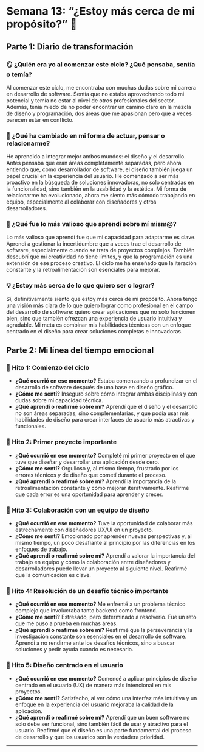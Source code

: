 # Semana 13: “¿Estoy más cerca de mi propósito?” 🧭

## Parte 1: Diario de transformación

### 🪞 ¿Quién era yo al comenzar este ciclo? ¿Qué pensaba, sentía o temía?
Al comenzar este ciclo, me encontraba con muchas dudas sobre mi carrera en desarrollo de software. Sentía que no estaba aprovechando todo mi potencial y temía no estar al nivel de otros profesionales del sector. Además, tenía miedo de no poder encontrar un camino claro en la mezcla de diseño y programación, dos áreas que me apasionan pero que a veces parecen estar en conflicto.

### 🔁 ¿Qué ha cambiado en mi forma de actuar, pensar o relacionarme?
He aprendido a integrar mejor ambos mundos: el diseño y el desarrollo. Antes pensaba que eran áreas completamente separadas, pero ahora entiendo que, como desarrollador de software, el diseño también juega un papel crucial en la experiencia del usuario. He comenzado a ser más proactivo en la búsqueda de soluciones innovadoras, no solo centradas en la funcionalidad, sino también en la usabilidad y la estética. Mi forma de relacionarme ha evolucionado, ahora me siento más cómodo trabajando en equipo, especialmente al colaborar con diseñadores y otros desarrolladores.

### 🌟 ¿Qué fue lo más valioso que aprendí sobre mí mism@?
Lo más valioso que aprendí fue que mi capacidad para adaptarme es clave. Aprendí a gestionar la incertidumbre que a veces trae el desarrollo de software, especialmente cuando se trata de proyectos complejos. También descubrí que mi creatividad no tiene límites, y que la programación es una extensión de ese proceso creativo. El ciclo me ha enseñado que la iteración constante y la retroalimentación son esenciales para mejorar.

### 💡 ¿Estoy más cerca de lo que quiero ser o lograr?
Sí, definitivamente siento que estoy más cerca de mi propósito. Ahora tengo una visión más clara de lo que quiero lograr como profesional en el campo del desarrollo de software: quiero crear aplicaciones que no solo funcionen bien, sino que también ofrezcan una experiencia de usuario intuitiva y agradable. Mi meta es combinar mis habilidades técnicas con un enfoque centrado en el diseño para crear soluciones completas e innovadoras.

## Parte 2: Mi línea del tiempo emocional

### 📍 Hito 1: Comienzo del ciclo
- **¿Qué ocurrió en ese momento?** Estaba comenzando a profundizar en el desarrollo de software después de una base en diseño gráfico.
- **¿Cómo me sentí?** Inseguro sobre cómo integrar ambas disciplinas y con dudas sobre mi capacidad técnica.
- **¿Qué aprendí o reafirmé sobre mí?** Aprendí que el diseño y el desarrollo no son áreas separadas, sino complementarias, y que podía usar mis habilidades de diseño para crear interfaces de usuario más atractivas y funcionales.

### 📍 Hito 2: Primer proyecto importante
- **¿Qué ocurrió en ese momento?** Completé mi primer proyecto en el que tuve que diseñar y desarrollar una aplicación desde cero.
- **¿Cómo me sentí?** Orgulloso y, al mismo tiempo, frustrado por los errores técnicos y de diseño que cometí durante el proceso.
- **¿Qué aprendí o reafirmé sobre mí?** Aprendí la importancia de la retroalimentación constante y cómo mejorar iterativamente. Reafirmé que cada error es una oportunidad para aprender y crecer.

### 📍 Hito 3: Colaboración con un equipo de diseño
- **¿Qué ocurrió en ese momento?** Tuve la oportunidad de colaborar más estrechamente con diseñadores UX/UI en un proyecto.
- **¿Cómo me sentí?** Emocionado por aprender nuevas perspectivas y, al mismo tiempo, un poco desafiante al principio por las diferencias en los enfoques de trabajo.
- **¿Qué aprendí o reafirmé sobre mí?** Aprendí a valorar la importancia del trabajo en equipo y cómo la colaboración entre diseñadores y desarrolladores puede llevar un proyecto al siguiente nivel. Reafirmé que la comunicación es clave.

### 📍 Hito 4: Resolución de un desafío técnico importante
- **¿Qué ocurrió en ese momento?** Me enfrenté a un problema técnico complejo que involucraba tanto backend como frontend.
- **¿Cómo me sentí?** Estresado, pero determinado a resolverlo. Fue un reto que me puso a prueba en muchas áreas.
- **¿Qué aprendí o reafirmé sobre mí?** Reafirmé que la perseverancia y la investigación constante son esenciales en el desarrollo de software. Aprendí a no rendirme ante los desafíos técnicos, sino a buscar soluciones y pedir ayuda cuando es necesario.

### 📍 Hito 5: Diseño centrado en el usuario
- **¿Qué ocurrió en ese momento?** Comencé a aplicar principios de diseño centrado en el usuario (UX) de manera más intencional en mis proyectos.
- **¿Cómo me sentí?** Satisfecho, al ver cómo una interfaz más intuitiva y un enfoque en la experiencia del usuario mejoraba la calidad de la aplicación.
- **¿Qué aprendí o reafirmé sobre mí?** Aprendí que un buen software no solo debe ser funcional, sino también fácil de usar y atractivo para el usuario. Reafirmé que el diseño es una parte fundamental del proceso de desarrollo y que los usuarios son la verdadera prioridad.

---

